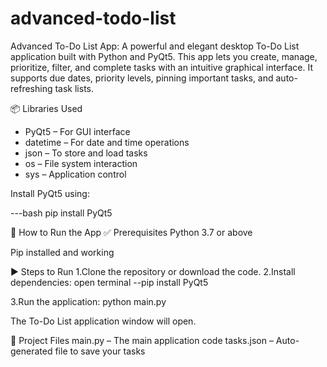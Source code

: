 # advanced-todo-list
Advanced To-Do List App: A powerful and elegant desktop To-Do List application built with Python and PyQt5. This app lets you create, manage, prioritize, filter, and complete tasks with an intuitive graphical interface. It supports due dates, priority levels, pinning important tasks, and auto-refreshing task lists.

📦 Libraries Used

- PyQt5 – For GUI interface
- datetime – For date and time operations
- json – To store and load tasks
- os – File system interaction
- sys – Application control

Install PyQt5 using:

---bash
pip install PyQt5

🚀 How to Run the App
✅ Prerequisites
Python 3.7 or above

Pip installed and working

▶️ Steps to Run
1.Clone the repository or download the code.
2.Install dependencies:
open terminal
--pip install PyQt5

3.Run the application:
python main.py

The To-Do List application window will open.

📂 Project Files
main.py – The main application code
tasks.json – Auto-generated file to save your tasks



